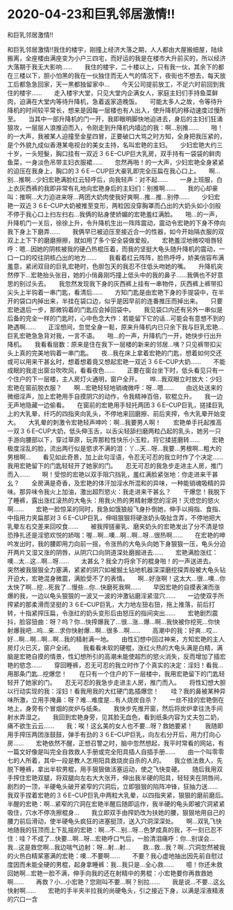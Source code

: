 # 2020-04-23和巨乳邻居激情!!



和巨乳邻居激情!!



和巨乳邻居激情!!我住的楼宇，刚撞上经济大落之期，人人都由大屋搬细屋，陆续搬离，全座楼由满座变为小户三四宅，而好运的我是在楼市大升前买的，所以经济大落期于我无大影响……　　我住的楼宇，二十楼以上，只有我一伙，其余下的都在三楼以下，胆小怕黑的我在一伙独住而无人气的情况下，夜街也不想去，每天放工后都急急回家，天一黑都独留家中…　　今天公司提前放工，不足六时前回到我住的楼宇……　　走入楼宇大堂，只见大堂内企满女人，家庭主妇们手持鱼菜鲜肉，迫满在大堂内等待升降机，急着返家造晚饭。　　可能太多人之故，令等待升降机的时间较平常长，想来是因每一层楼也有人出入，使升降机的移动速度过慢所至。　　当其中一部升降机的门一开，我即眼明脚快地迫进去，身后的主妇们狂涌狠攻，一层层人浪推迫而入，令刚走到升降机内墙边的我：啊…别推……　　啪！的一大声，我被某人迫撞至金星四冒，正要破口大骂之时方知，全身把我压紧的，是个外貌九成似香港某电视台的美女主持，名叫宏艳的主妇。　　少妇宏艳大约三十岁，一头短髮，胸口挂有一双近３６E–CUP巨大乳房，双手持有一袋袋的鲜肉鱼菜，一身淡色吊带主妇衣服裙……　　忽然再啪！的一大声，少妇宏艳全身紧紧的迫压在我身上，胸口的３６E－CUP巨大豪乳即完全压扁在我心口上。　　啊…别…推啊…少妇宏艳满脸红云轻呼后，向我轻声：对不起……　　一身上班服，白上衣灰西裤的我即非常有礼地向宏艳身后的主妇们：别推啊……　　我的心却豪叫：推啊…大力迫进来呀…两团大奶肉使我好爽啊…推…推…别停……　　少妇宏艳一双近３６E–CUP大奶被推至变形，两粒因没穿胸罩而凸出的大奶头如小剑般不停于我心口上扫左扫右…我俩的贴身使娇媚的宏艳羞红满脸。　　啪…的一声，升降机门一关后，徐徐上升，令升降机生出一阵阵震动，震动令宏艳的下身不停向我下身上下磨弄……　　我俩早已被迫压至接近合一的性器，如今开始隔衣服的双双上上下下的磨磨擦擦，就如用了多个安全袋做爱般。　　宏艳羞涩地微咬咀唇轻呼：嗯…因她的阴核被我的硬凸热棍压着，而我的坚挺大龟头随升降机的震动，一口一口的咬往阴核凸出的地方……　　我看着红云阵阵，脸热呼呼，娇美俏容布满羞意，紧闭双目的巨乳宏艳时，色胆包天的我忍不住低头吻她的嘴。　　升降机突然停下…宏艳抬头张目，她的小俏鼻刚巧撞上低头中的我的鼻子……我俩也不好意思的别过头去。　　我忽然发现我下身的灰西裤上挂有一串物件，灰西裤上裤带扣尖头上半钩着一串门匙，看清后……　　方知门匙是由宏艳下身的手提袋中，在半开的袋口内掉出来，半挂在袋口边，似乎是因早前的连番推压而掉出来。　　只要宏艳退后一步，那微钩着的门匙应会掉回袋中。　　我见袋口内还有另外一串似是后备的完全一样的门匙时，心中色念大作：若能留下它的话…可能会有意想不到的艳遇啊……　　正淫想间，忽觉全身一鬆，原来升降机内已只余下我与巨乳宏艳…巨乳宏艳急急背对我，一言不语。　　啪…的一声，升降机门一开，她快步行出升降机。　　我看看层数：原来是住在我下一层楼的新来的邻居…咦？只见裤带扣尖头上真的完美地钩着一串门匙。　　夜…我在床上拿着宏艳的门匙，想着如何交还或可以用来干甚幺时，想着想着竟又想起宏艳一双近３６E–CUP大奶……　　不能成眠的我走出窗台吹吹风，看看夜色……　　正要在窗台坐下时，低头看见只有一个住户的下一层楼，主人房灯火通明，窗户全开。　　哗…我双眼立时放大：少妇宏艳在窗前脱衣服？　　啊…宏艳轻轻地销魂微呼：呀…嗯……　　由远处送来的微细淫声，加上宏艳用手自摸阴穴的动作，令我精神百倍，软棍立升。　　我一边无声地隐藏一边偷看。　　在窗前的宏艳用手轻托两团３６E–CUP巨乳，搓揉巨乳上的大乳晕，纤巧的四指夹向乳头，不停地来回磨擦、前后夹搾，令大乳晕开始变大。　　大乳晕的刺激令宏艳轻声呻吟：啊…我要男人啊！　　宏艳单手托起推高一双３６E–CUP大奶，低头伸玉舌，以舌尖轻舔扫磨两粒凸起的乳头，她另一只手游向腰部以下，穿过草原，玩弄那粒性快乐小玉粒，将它揉搓磨转……　　宏艳极度淫乱的脸，流出两行似是慾求不满的泪：丫…天…呀…我要…男根啊…粗大的男根啊…　　看见如此奇景，加上此句淫语，令忍无可忍的我立时作了个决定……　　我用宏艳留下的门匙轻轻开了她家的门。　　忍无可忍的我急步走进主人房，推门而入……　　啊！受惊的宏艳以双手阻穴挡乳，羞红满脸紧张地：你走进来干甚幺？　　全房满是奇香，及宏艳的体汗加淫水所混和的异味，一种能销魂吸精的异味。那异味令我火上加油，激出超烈慾火：我走进来干甚幺？　　干爆您！我脱下了睡裤，露出涨红滚热的大龟头：用我火热的男精射爆您的淫洞！灭熄您的慾火啊……　　宏艳一脸惊呆的同时，我急如饿狼般飞身扑倒她，伸手以拇指、食指、中指用力夹扁那对３６E–CUP巨乳，伸咀狠狠将硬涨奶头吸扯含弄，不停地把大乳晕左右交差来回咬食……　　被我搾搓豪乳、磨夹奶头的宏艳发出了分不清是惊恐挣扎还是淫慾欢悦的娇喘：喔…啊…噢…啊…啊…呀…很热啊……　　在宏艳的呻吟发出时，我的腰即用力向前一摇，令涨热的大龟头向她下身狠狠一压，龟头分迫开两片又湿又涨的阴唇，从阴穴口向阴道深处磨掘进去……　　宏艳满脸涨红：噢…太…这…啊…呀……　　太甚幺？我全力将余下的棍身啪！的一声送进去。　　突然被我狠狠全力塞满，紧紧的阴穴如被掘土钻地机器深深磨挖探弄般被大龟头钻开迫大，宏艳混身微震，满脸受不了的表情。　　啊…好涨啊！这太大…很…噢…你太快了啊…挖…死我了…慢些…你…快磨死我啊……　　早因宏艳的自摸表演而涨爆的我，一边以龟头狠狠的一波又一波的沖激钻磨淫紧湿穴……　　一边使双手所搾紧的那柔滑而坚挺的３６E–CUP巨乳，大力地左狃右狃，拖上推落，前后打转，十指紧搾压扁，令涨红的奶头变形后由怒压的指间突出……　　宏艳剧烈震抖，脸容狃曲：呀？呜？你…快搾爆我了…很…涨…爆…啊…我快被你挖死…你快射爆我吧…呜…来…求你快射爆…啊…很多…啊……　　高潮中的我：好爽…哎…好…啊…啊…啊…啊…我的精射满一地。　　由性幻想中回过神来，方知宏艳的主人房灯火已灭，窗户全闭。　　我看看未软的硬棍，涨红火热的大龟头满是白精，满脑是宏艳自摸的情景，性幻想所引的高潮未能使超烈的慾火消失，反而增加了插宏艳的慾念……　　穿回睡裤，忍无可忍的我立时作了个真实的决定：淫妇！看我…用那条门匙…挖爆您！　　在只有一个住户的下一层楼中，我用宏艳留下的门匙轻轻开了她家的门。　　忍无可忍的我急步走进主人房，推门而入。　　将性幻想大胆以行动实现的我：淫妇！看我用我的大红硬门匙插爆您！　　哇？我的鼻被某种异味所激，立用手掩鼻：呀？难…难度是…有人烧炭自杀？　　一丝不挂的宏艳倒在地上，身旁有个冒烟的炭炉与纸条。　　我快步先推开窗，然后将炭炉拿往洗手间射水弄湿之。　　我回到宏艳身旁，见其脸无血色，看到纸条内容为丈夫包二奶，痛不欲生云云……　　我：唉！这幺美的女人也不要…呀？救她要紧！　　我随即用手搾压两团涨鼓鼓，弹手有劲的３６E–CUP巨乳，向左右分开后，用力打向心房……　　宏艳依然不醒，正想召警之时，脑中忽然想起，我平时常看的网站，有一篇文好像是叫完全自救救人手册或完全阳具插人自插手册……　　由一个叫零零七的人所着，其中一段是教人怎用阳具救烧炭自杀的人的。　　我立依法救人，先脱下睡裤，拿出半软男棍，用手狠狠做活塞运动，使之飞快变硬。　　随后我用双手搾住宏艳双腿，将双腿向左右大大张开，伸出我半硬的阳具，轻轻夹在阴唇间，剧烈的一顶，半硬龟头破开紧窄的穴洞后，立即狠狠的陷阵冲锋，狂抽力送……　　我双手捏着宏艳的３６E–CUP巨乳中两粒大乳晕，以四指夹紧，狠狠的磨前磨后。　　半醒的宏艳：啊…紧窄的穴洞在宏艳半醒后随即运作，我半硬的龟头即被穴洞紧紧吸住，穴水不停冼擦棍身…　　我立即双手由搾奶改为扶她的腰，狠狠地用自己的腰力前后滑动，使半硬龟头疯狂的进塞挺顶，送入穴洞深深处。　　啊…双乳飞快地随我的狂顶而上下乱摇的宏艳：啊…不…别…呀…色梦成真的我，不一刻已忍不住：哇？不成了…快要…啊…呀…宏艳呼口气后，一脸清泪痛呼：你…别误会…我…这是救您啊…我边喘气边射：呀…射…射…　　救…救…我？啊…穴洞忽然被我的火热白精桨塞满的宏艳：噢…不要啊……　　不要？我心虚地抽出因先前自慰过度因而未能全硬的男棍，起身拿睡裤：我…我只是…全心救……　　噫！你还未救回她啊…宏艳一脸不满，伸手向我的还在射精中的男棍：小宏艳要你再救救她啊……　　再救？小…小宏艳？您刚叫不要…啊？别拉……　　我是说…不要…这幺快射啊……　　宏艳的手半夹半拉我的尚硬龟头，引之接近下身，以满是淫液精液的穴口一含


